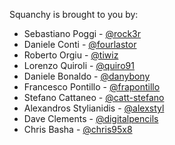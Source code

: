 Squanchy is brought to you by:

 * Sebastiano Poggi - [@rock3r](https://github.com/rock3r)
 * Daniele Conti - [@fourlastor](https://github.com/fourlastor)
 * Roberto Orgiu - [@tiwiz](https://github.com/tiwiz)
 * Lorenzo Quiroli - [@quiro91](https://github.com/quiro91)
 * Daniele Bonaldo - [@danybony](https://github.com/danybony)
 * Francesco Pontillo - [@frapontillo](https://github.com/frapontillo)
 * Stefano Cattaneo - [@catt-stefano](https://github.com/catt-stefano)
 * Alexandros Stylianidis - [@alexstyl](https://github.com/alexstyl)
 * Dave Clements - [@digitalpencils](https://github.com/digitalpencils)
 * Chris Basha - [@chris95x8](https://github.com/chris95x8)

